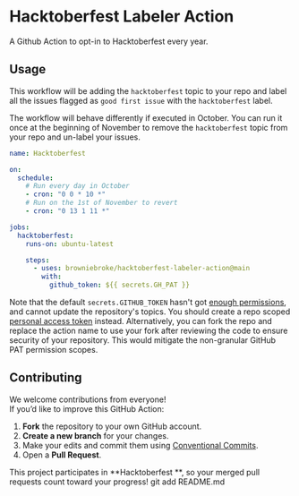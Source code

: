 # Hacktoberfest Labeler Action

A Github Action to opt-in to Hacktoberfest every year.

## Usage

This workflow will be adding the `hacktoberfest` topic to your repo and label all the issues flagged as `good first issue` with the `hacktoberfest` label.

The workflow will behave differently if executed in October. You can run it once at the beginning of November to remove the `hacktoberfest` topic from your repo and un-label your issues.

```yaml
name: Hacktoberfest

on:
  schedule:
    # Run every day in October
    - cron: "0 0 * 10 *"
    # Run on the 1st of November to revert
    - cron: "0 13 1 11 *"

jobs:
  hacktoberfest:
    runs-on: ubuntu-latest

    steps:
      - uses: browniebroke/hacktoberfest-labeler-action@main
        with:
          github_token: ${{ secrets.GH_PAT }}
```

Note that the default `secrets.GITHUB_TOKEN` hasn't got [enough permissions][token-permissions], and cannot update the repository's topics. You should create a repo scoped [personal access token][pat] instead. Alternatively, you can fork the repo and replace the action name to use your fork after reviewing the code to ensure security of your repository. This would mitigate the non-granular GitHub PAT permission scopes.

[token-permissions]: https://docs.github.com/en/free-pro-team@latest/actions/reference/authentication-in-a-workflow#permissions-for-the-github_token
[pat]: https://docs.github.com/en/github/authenticating-to-github/creating-a-personal-access-token

##  Contributing

We welcome contributions from everyone!  
If you’d like to improve this GitHub Action:

1. **Fork** the repository to your own GitHub account.  
2. **Create a new branch** for your changes.  
3. Make your edits and commit them using [Conventional Commits](https://www.conventionalcommits.org).  
4. Open a **Pull Request**.

This project participates in **Hacktoberfest **, so your merged pull requests count toward your progress!
git add README.md
